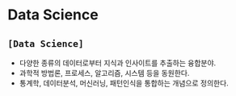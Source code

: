 # Data Science

## `[Data Science]`
* 다양한 종류의 데이터로부터 지식과 인사이트를 추출하는 융합분야.
* 과학적 방법론, 프로세스, 알고리즘, 시스템 등을 동원한다.
* 통계학, 데이터분석, 머신러닝, 패턴인식을 통합하는 개념으로 정의한다.<br><br>



